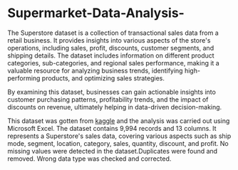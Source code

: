 # Supermarket-Data-Analysis-

The Superstore dataset is a collection of transactional sales data from a retail business. It provides insights into various aspects of the store's operations, including sales, profit, discounts, customer segments, and shipping details. The dataset includes information on different product categories, sub-categories, and regional sales performance, making it a valuable resource for analyzing business trends, identifying high-performing products, and optimizing sales strategies.

By examining this dataset, businesses can gain actionable insights into customer purchasing patterns, profitability trends, and the impact of discounts on revenue, ultimately helping in data-driven decision-making.

This dataset was gotten from [kaggle](https://www.kaggle.com/datasets/bravehart101/sample-supermarket-dataset) and the analysis was carried out using Microsoft Excel.
The dataset contains 9,994 records and 13 columns. It represents a Superstore's sales data, covering various aspects such as ship mode, segment, location, category, sales, quantity, discount, and profit.
No missing values were detected in the dataset.Duplicates were found and removed. Wrong data type was checked and corrected.
